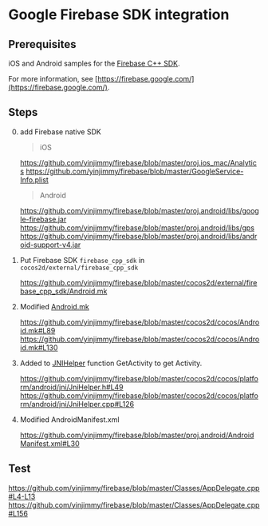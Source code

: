 # Google Firebase SDK integration

Prerequisites
---

iOS and Android samples for the [Firebase C++ SDK](https://firebase.google.com/docs/cpp/setup).

For more information, see [https://firebase.google.com/](https://firebase.google.com/).


Steps
---

0. add Firebase native SDK

    > iOS

    https://github.com/yinjimmy/firebase/blob/master/proj.ios_mac/Analytics
    https://github.com/yinjimmy/firebase/blob/master/GoogleService-Info.plist

    > Android

    https://github.com/yinjimmy/firebase/blob/master/proj.android/libs/google-firebase.jar
    https://github.com/yinjimmy/firebase/blob/master/proj.android/libs/gps
    https://github.com/yinjimmy/firebase/blob/master/proj.android/libs/android-support-v4.jar


1. Put Firebase SDK `firebase_cpp_sdk` in `cocos2d/external/firebase_cpp_sdk`

    https://github.com/yinjimmy/firebase/blob/master/cocos2d/external/firebase_cpp_sdk/Android.mk

2. Modified [Android.mk](https://github.com/yinjimmy/firebase/blob/master/cocos2d/cocos/Android.mk)

    https://github.com/yinjimmy/firebase/blob/master/cocos2d/cocos/Android.mk#L89
    https://github.com/yinjimmy/firebase/blob/master/cocos2d/cocos/Android.mk#L130

3. Added to [JNIHelper](https://github.com/yinjimmy/firebase/blob/master/cocos2d/cocos/platform/android/jni/JniHelper.h) function GetActivity to get Activity.

    https://github.com/yinjimmy/firebase/blob/master/cocos2d/cocos/platform/android/jni/JniHelper.h#L49
    https://github.com/yinjimmy/firebase/blob/master/cocos2d/cocos/platform/android/jni/JniHelper.cpp#L126

4. Modified AndroidManifest.xml

    https://github.com/yinjimmy/firebase/blob/master/proj.android/AndroidManifest.xml#L30

Test
---

https://github.com/yinjimmy/firebase/blob/master/Classes/AppDelegate.cpp#L4-L13
https://github.com/yinjimmy/firebase/blob/master/Classes/AppDelegate.cpp#L156

